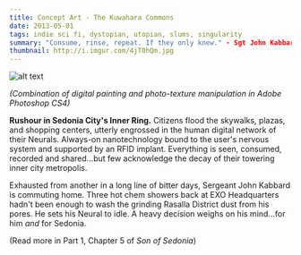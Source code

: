 ```yaml
---
title: Concept Art - The Kuwahara Commons
date: 2013-05-01
tags: indie sci fi, dystopian, utopian, slums, singularity
summary: "Consume, rinse, repeat. If they only knew." - Sgt John Kabbard. SCPD EXO Division.
thumbnail: http://i.imgur.com/4jT0hQm.jpg
---
```


![alt text](http://i.imgur.com/4jT0hQm.jpg "Title")

*(Combination of digital painting and photo-texture manipulation in Adobe Photoshop CS4)*

**Rushour in Sedonia City's Inner Ring.** Citizens flood the skywalks, plazas, and shopping centers, utterly engrossed in the human digital network of their Neurals. Always-on nanotechnology bound to the user's nervous system and supported by an RFID implant. Everything is seen, consumed, recorded and shared...but few acknowledge the decay of their towering inner city metropolis. 

Exhausted from another in a long line of bitter days, Sergeant John Kabbard is commuting home. Three hot chem showers back at EXO Headquarters hadn't been enough to wash the grinding Rasalla District dust from his pores. He sets his Neural to idle. A heavy decision weighs on his mind...for him *and* for Sedonia.

(Read more in Part 1, Chapter 5 of *Son of Sedonia*)   


     



